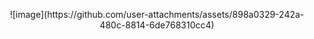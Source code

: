 <p align="center">
![image](https://github.com/user-attachments/assets/898a0329-242a-480c-8814-6de768310cc4)
</p>

